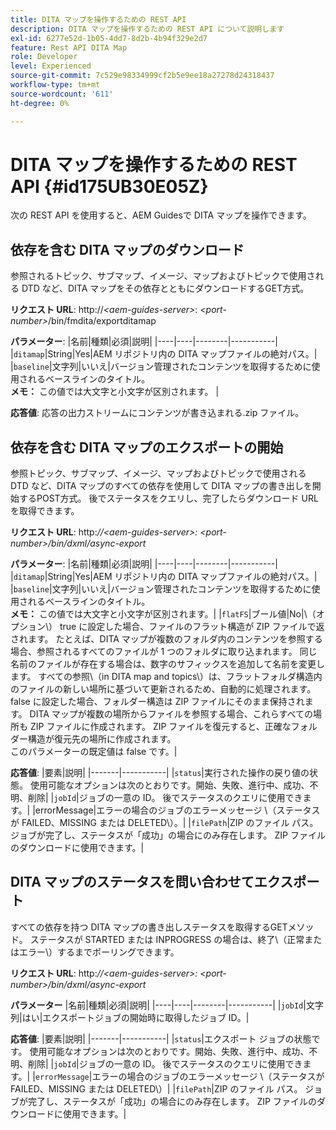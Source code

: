 ```yaml
---
title: DITA マップを操作するための REST API
description: DITA マップを操作するための REST API について説明します
exl-id: 6277e52d-1b05-4dd7-8d2b-4b94f329e2d7
feature: Rest API DITA Map
role: Developer
level: Experienced
source-git-commit: 7c529e98334999cf2b5e9ee18a27278d24318437
workflow-type: tm+mt
source-wordcount: '611'
ht-degree: 0%

---
```


# DITA マップを操作するための REST API {#id175UB30E05Z}

次の REST API を使用すると、AEM Guidesで DITA マップを操作できます。

## 依存を含む DITA マップのダウンロード

参照されるトピック、サブマップ、イメージ、マップおよびトピックで使用される DTD など、DITA マップをその依存とともにダウンロードするGET方式。

**リクエスト URL**:
http://*&lt;aem-guides-server\>*: *&lt;port-number\>*/bin/fmdita/exportditamap

**パラメーター**:
|名前|種類|必須|説明|
|----|----|--------|-----------|
|`ditamap`|String|Yes|AEM リポジトリ内の DITA マップファイルの絶対パス。|
|`baseline`|文字列|いいえ|バージョン管理されたコンテンツを取得するために使用されるベースラインのタイトル。<br> **メモ：** この値では大文字と小文字が区別されます。 |

**応答値**:
応答の出力ストリームにコンテンツが書き込まれる.zip ファイル。

## 依存を含む DITA マップのエクスポートの開始

参照トピック、サブマップ、イメージ、マップおよびトピックで使用される DTD など、DITA マップのすべての依存を使用して DITA マップの書き出しを開始するPOST方式。 後でステータスをクエリし、完了したらダウンロード URL を取得できます。

**リクエスト URL**:
http:*//&lt;aem-guides-server\>: &lt;port-number\>/bin/dxml/async-export*

**パラメーター**:
|名前|種類|必須|説明|
|----|----|--------|-----------|
|`ditamap`|String|Yes|AEM リポジトリ内の DITA マップファイルの絶対パス。|
|`baseline`|文字列|いいえ|バージョン管理されたコンテンツを取得するために使用されるベースラインのタイトル。<br> **メモ：** この値では大文字と小文字が区別されます。|
|`flatFS`|ブール値|No|\（オプション\） true に設定した場合、ファイルのフラット構造が ZIP ファイルで返されます。 たとえば、DITA マップが複数のフォルダ内のコンテンツを参照する場合、参照されるすべてのファイルが 1 つのフォルダに取り込まれます。 同じ名前のファイルが存在する場合は、数字のサフィックスを追加して名前を変更します。 すべての参照\（in DITA map and topics\）は、フラットフォルダ構造内のファイルの新しい場所に基づいて更新されるため、自動的に処理されます。 false に設定した場合、フォルダー構造は ZIP ファイルにそのまま保持されます。 DITA マップが複数の場所からファイルを参照する場合、これらすべての場所も ZIP ファイルに作成されます。 ZIP ファイルを復元すると、正確なフォルダー構造が復元先の場所に作成されます。 <br> このパラメーターの既定値は false です。|

**応答値**:
|要素|説明|
|-------|-----------|
|`status`|実行された操作の戻り値の状態。 使用可能なオプションは次のとおりです。開始、失敗、進行中、成功、不明、削除|
|`jobId`|ジョブの一意の ID。 後でステータスのクエリに使用できます。|
|errorMessage|エラーの場合のジョブのエラーメッセージ \（ステータスが FAILED、MISSING または DELETED\）。|
|`filePath`|ZIP のファイル パス。 ジョブが完了し、ステータスが「成功」の場合にのみ存在します。 ZIP ファイルのダウンロードに使用できます。|

## DITA マップのステータスを問い合わせてエクスポート

すべての依存を持つ DITA マップの書き出しステータスを取得するGETメソッド。 ステータスが STARTED または INPROGRESS の場合は、終了\（正常またはエラー\）するまでポーリングできます。

**リクエスト URL**:
http:*//&lt;aem-guides-server\>: &lt;port-number\>/bin/dxml/async-export*

**パラメーター**
|名前|種類|必須|説明|
|----|----|--------|-----------|
|`jobId`|文字列|はい|エクスポートジョブの開始時に取得したジョブ ID。|

**応答値**:
|要素|説明|
|-------|-----------|
|`status`|エクスポート ジョブの状態です。 使用可能なオプションは次のとおりです。開始、失敗、進行中、成功、不明、削除|
|`jobId`|ジョブの一意の ID。 後でステータスのクエリに使用できます。|
|`errorMessage`|エラーの場合のジョブのエラーメッセージ \（ステータスが FAILED、MISSING または DELETED\）|
|`filePath`|ZIP のファイル パス。 ジョブが完了し、ステータスが「成功」の場合にのみ存在します。 ZIP ファイルのダウンロードに使用できます。|
